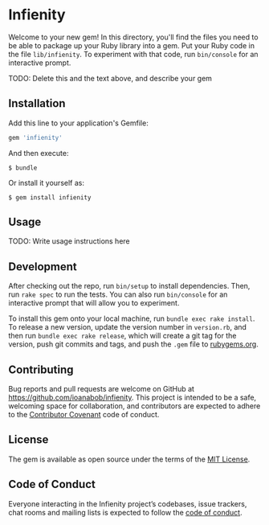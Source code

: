 # Infienity

Welcome to your new gem! In this directory, you'll find the files you need to be able to package up your Ruby library into a gem. Put your Ruby code in the file `lib/infienity`. To experiment with that code, run `bin/console` for an interactive prompt.

TODO: Delete this and the text above, and describe your gem

## Installation

Add this line to your application's Gemfile:

```ruby
gem 'infienity'
```

And then execute:

    $ bundle

Or install it yourself as:

    $ gem install infienity

## Usage

TODO: Write usage instructions here

## Development

After checking out the repo, run `bin/setup` to install dependencies. Then, run `rake spec` to run the tests. You can also run `bin/console` for an interactive prompt that will allow you to experiment.

To install this gem onto your local machine, run `bundle exec rake install`. To release a new version, update the version number in `version.rb`, and then run `bundle exec rake release`, which will create a git tag for the version, push git commits and tags, and push the `.gem` file to [rubygems.org](https://rubygems.org).

## Contributing

Bug reports and pull requests are welcome on GitHub at https://github.com/ioanabob/infienity. This project is intended to be a safe, welcoming space for collaboration, and contributors are expected to adhere to the [Contributor Covenant](http://contributor-covenant.org) code of conduct.

## License

The gem is available as open source under the terms of the [MIT License](https://opensource.org/licenses/MIT).

## Code of Conduct

Everyone interacting in the Infienity project’s codebases, issue trackers, chat rooms and mailing lists is expected to follow the [code of conduct](https://github.com/[USERNAME]/infienity/blob/master/CODE_OF_CONDUCT.md).

